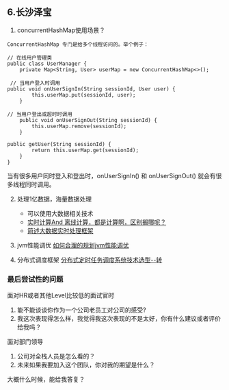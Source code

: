 ## 6.长沙泽宝

1. concurrentHashMap使用场景？
```
ConcurrentHashMap 专门是给多个线程访问的。举个例子：

// 在线用户管理类
public class UserManager {
    private Map<String, User> userMap = new ConcurrentHashMap<>();
    
 // 当用户登入时调用
public void onUserSignIn(String sessionId, User user) {
        this.userMap.put(sessionId, user);
    }
    
// 当用户登出或超时时调用
    public void onUserSignOut(String sessionId) {
        this.userMap.remove(sessionId);
    }
    
public getUser(String sessionId) {
        return this.userMap.get(sessionId);
    }
}
```
当有很多用户同时登入和登出时，onUserSignIn() 和 onUserSignOut() 就会有很多线程同时调用。

2. 处理1亿数据，海量数据处理
   - 可以使用大数据相关技术
    - [实时计算And 离线计算，都是计算啊，区别搁哪呢？](https://zhuanlan.zhihu.com/p/42783335)
    - [简述大数据实时处理框架](https://juejin.im/post/5b8ca5985188254312416b43)
3. jvm性能调优
[如何合理的规划jvm性能调优](https://zhuanlan.zhihu.com/p/57014847)

4. 分布式调度框架
[分布式定时任务调度系统技术选型--转](https://www.cnblogs.com/davidwang456/p/9057839.html)


### 最后尝试性的问题
面对HR或者其他Level比较低的面试官时

1. 能不能谈谈你作为一个公司老员工对公司的感受?
2. 我这次表现得怎么样，我觉得我这次表现的不是太好，你有什么建议或者评价给我吗？

面对部门领导
1. 公司对全栈人员是怎么看的？
2. 未来如果我要加入这个团队，你对我的期望是什么？


大概什么时候，能给我答复？